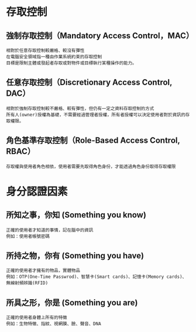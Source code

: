 # 存取控制
## 強制存取控制（Mandatory Access Control，MAC）
```
相對於任意存取控制較嚴格、較沒有彈性
在電腦安全領域指一種由作業系統約束的存取控制
目標是限制主體或發起者存取或對物件或目標執行某種操作的能力。
```
## 任意存取控制（Discretionary Access Control, DAC）
```
相對於強制存取控制較不嚴格、較有彈性，但仍有一定之資料存取控制的方式
所有人(owner)授權為基礎，不需要經過管理者授權，所有者授權可以決定使用者對於資訊的存取權限。
```
## 角色基準存取控制（Role-Based Access Control, RBAC）
```
存取權與使用者角色相依，使用者需要先取得角色身份，才能透過角色身份取得存取權限
```





# 身分認證因素
## 所知之事，你知 (Something you know)
```
正確的使用者才知道的事情，記在腦中的資訊
例如：使用者帳號密碼
```
## 所持之物，你有 (Something you have)
```
正確的使用者才擁有的物品，實體物品
例如：OTP(One-Time Passwrod)、智慧卡(Smart cards)、記憶卡(Memory cards)、無線射頻辨識(RFID)
```
## 所具之形，你是 (Something you are)
```
正確的使用者身體上所有的特徵
例如：生物特徵、指紋、視網膜、臉、聲音、DNA
```
